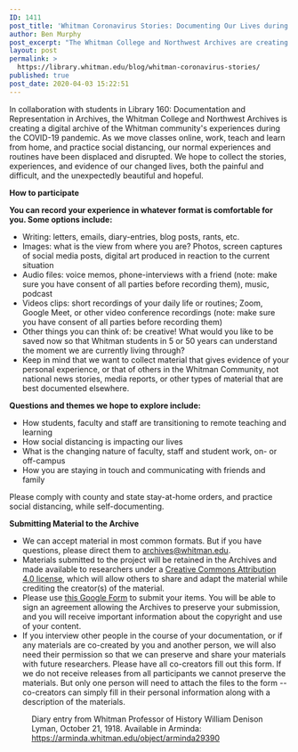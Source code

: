 ```yaml
---
ID: 1411
post_title: 'Whitman Coronavirus Stories: Documenting Our Lives during the COVID-19 Pandemic'
author: Ben Murphy
post_excerpt: "The Whitman College and Northwest Archives are creating a digital archive of the Whitman community's experiences during the COVID-19 pandemic..."
layout: post
permalink: >
  https://library.whitman.edu/blog/whitman-coronavirus-stories/
published: true
post_date: 2020-04-03 15:22:51
---
```

<!-- wp:paragraph -->
<p>In collaboration with students in Library 160: Documentation and Representation in Archives, the Whitman College and Northwest Archives is creating a digital archive of the Whitman community's experiences during the COVID-19 pandemic. As we move classes online, work, teach and learn from home, and practice social distancing, our normal experiences and routines have been displaced and disrupted. We hope to collect the stories, experiences, and evidence of our changed lives, both the painful and difficult, and the unexpectedly beautiful and hopeful.&nbsp;</p>
<!-- /wp:paragraph -->

<!-- wp:paragraph {"fontSize":"medium"} -->
<p class="has-medium-font-size"><strong>How to participate</strong></p>
<!-- /wp:paragraph -->

<!-- wp:paragraph -->
<p><strong>You can record your experience in whatever format is comfortable for you. Some options include:&nbsp;</strong></p>
<!-- /wp:paragraph -->

<!-- wp:list {"className":"normal-list"} -->
<ul class="normal-list"><li>Writing: letters, emails, diary-entries, blog posts, rants, etc.</li><li>Images: what is the view from where you are? Photos, screen captures of social media posts, digital art produced in reaction to the current situation</li><li>Audio files: voice memos, phone-interviews with a friend (note: make sure you have consent of all parties before recording them), music, podcast</li><li>Videos clips: short recordings of your daily life or routines; Zoom, Google Meet, or other video conference recordings (note: make sure you have consent of all parties before recording them)</li><li>Other things you can think of: be creative! What would you like to be saved now so that Whitman students in 5 or 50 years can understand the moment we are currently living through?&nbsp;</li><li>Keep in mind that we want to collect material that gives evidence of your personal experience, or that of others in the Whitman Community, not national news stories, media reports, or other types of material that are best documented elsewhere.</li></ul>
<!-- /wp:list -->

<!-- wp:paragraph -->
<p><strong>Questions and themes we hope to explore include:</strong></p>
<!-- /wp:paragraph -->

<!-- wp:list {"className":"normal-list"} -->
<ul class="normal-list"><li>How students, faculty and staff are transitioning to remote teaching and learning</li><li>How social distancing is impacting our lives</li><li>What is the changing nature of faculty, staff and student work, on- or off-campus</li><li>How you are staying in touch and communicating with friends and family</li></ul>
<!-- /wp:list -->

<!-- wp:paragraph -->
<p>Please comply with county and state stay-at-home orders, and practice social distancing, while self-documenting.&nbsp;</p>
<!-- /wp:paragraph -->

<!-- wp:paragraph {"fontSize":"medium"} -->
<p class="has-medium-font-size"><strong>Submitting Material to the Archive</strong></p>
<!-- /wp:paragraph -->

<!-- wp:list {"className":"normal-list"} -->
<ul class="normal-list"><li>We can accept material in most common formats. But if you have questions, please direct them to <a href="mailto:archives@whitman.edu">archives@whitman.edu</a>.</li><li>Materials submitted to the project will be retained in the Archives and made available to researchers under a <a href="https://creativecommons.org/licenses/by/4.0/">Creative Commons Attribution 4.0 license</a>, which will allow others to share and adapt the material while crediting the creator(s) of the material.</li><li>Please use <a rel="noreferrer noopener" aria-label="this Google Form [add link (opens in a new tab)" href="https://forms.gle/SgBhZKB2vZh2ZSWL8" target="_blank">this Google Form</a> to submit your items. You will be able to sign an agreement allowing the Archives to preserve your submission, and you will receive important information about the copyright and use of your content.</li><li>If you interview other people in the course of your documentation, or if any materials are co-created by you and another person, we will also need their permission so that we can preserve and share your materials with future researchers. Please have all co-creators fill out this form. If we do not receive releases from all participants we cannot preserve the materials. But only one person will need to attach the files to the form -- co-creators can simply fill in their personal information along with a description of the materials.</li></ul>
<!-- /wp:list -->

<!-- wp:image {"align":"center","id":1423,"sizeSlug":"large"} -->
<div class="wp-block-image"><figure class="aligncenter size-large"><img src="https://library.whitman.edu/blog/wp-content/uploads/sites/4/2020/04/Lyman_1918-10-21.png" alt="" class="wp-image-1423"/><figcaption>Diary entry from Whitman Professor of History William Denison Lyman, October 21, 1918. Available in Arminda: <a href="https://arminda.whitman.edu/object/arminda29390">https://arminda.whitman.edu/object/arminda29390</a></figcaption></figure></div>
<!-- /wp:image -->
